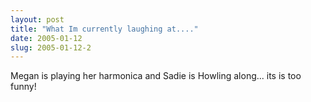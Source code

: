 ```yaml
---
layout: post
title: "What Im currently laughing at...."
date: 2005-01-12
slug: 2005-01-12-2
---
```


Megan is playing her harmonica and Sadie is Howling along... its is too funny!


